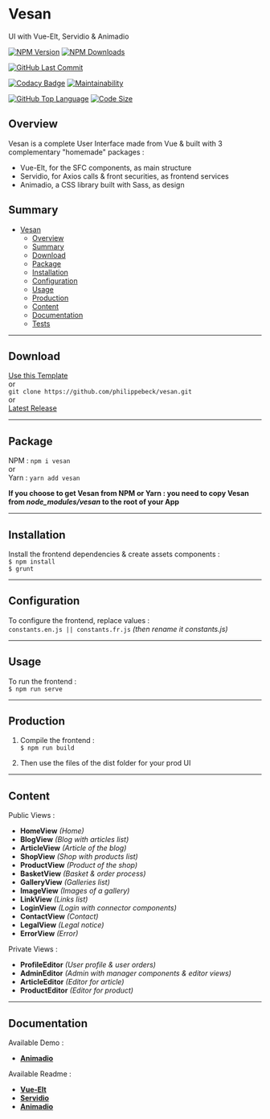 # Vesan 

UI with Vue-Elt, Servidio & Animadio

[![NPM Version](https://badgen.net/npm/v/vesan)](https://www.npmjs.com/package/vesan)
[![NPM Downloads](https://badgen.net/npm/dt/vesan)](https://www.npmjs.com/package/vesan)

[![GitHub Last Commit](https://badgen.net/github/last-commit/philippebeck/vesan)](https://github.com/philippebeck/vesan/commits/master)

[![Codacy Badge](https://app.codacy.com/project/badge/Grade/cfde730eaf0f48a587afc8b95a2ac119)](https://www.codacy.com/gh/philippebeck/vesan/dashboard)
[![Maintainability](https://api.codeclimate.com/v1/badges/61debaf8cefe10b19cc6/maintainability)](https://codeclimate.com/github/philippebeck/vesan/maintainability)

[![GitHub Top Language](https://img.shields.io/github/languages/top/philippebeck/vesan)](https://github.com/philippebeck/vesan)
[![Code Size](https://img.shields.io/github/languages/code-size/philippebeck/vesan)](https://github.com/philippebeck/vesan/tree/master)

## Overview

Vesan is a complete User Interface made from Vue & built with 3 complementary "homemade" packages :
-  Vue-Elt, for the SFC components, as main structure  
-  Servidio, for Axios calls & front securities, as frontend services  
-  Animadio, a CSS library built with Sass, as design  

## Summary

- [Vesan](#vesan)
  - [Overview](#overview)
  - [Summary](#summary)
  - [Download](#download)
  - [Package](#package)
  - [Installation](#installation)
  - [Configuration](#configuration)
  - [Usage](#usage)
  - [Production](#production)
  - [Content](#content)
  - [Documentation](#documentation)
  - [Tests](#tests)

---

## Download

[Use this Template](https://github.com/philippebeck/vesan/generate)  
or  
`git clone https://github.com/philippebeck/vesan.git`  
or  
[Latest Release](https://github.com/philippebeck/vesan/releases)  

---

## Package

NPM : `npm i vesan`  
or  
Yarn : `yarn add vesan`  

**If you choose to get Vesan from NPM or Yarn : you need to copy Vesan from *node_modules/vesan* to the root of your App**

---

## Installation

Install the frontend dependencies & create assets components :  
`$ npm install`  
`$ grunt`  

---

## Configuration

To configure the frontend, replace values :  
`constants.en.js || constants.fr.js` *(then rename it constants.js)*  

---

## Usage

To run the frontend :  
`$ npm run serve`  

---

## Production

1. Compile the frontend :  
`$ npm run build`  

2. Then use the files of the dist folder for your prod UI

---
## Content

Public Views :  
-   **HomeView** *(Home)*  
-   **BlogView** *(Blog with articles list)*  
-   **ArticleView** *(Article of the blog)*  
-   **ShopView** *(Shop with products list)*  
-   **ProductView** *(Product of the shop)*  
-   **BasketView** *(Basket & order process)*  
-   **GalleryView** *(Galleries list)*  
-   **ImageView** *(Images of a gallery)*  
-   **LinkView** *(Links list)*  
-   **LoginView** *(Login with connector components)*  
-   **ContactView** *(Contact)*  
-   **LegalView** *(Legal notice)*  
-   **ErrorView** *(Error)*  

Private Views :  
-   **ProfileEditor** *(User profile & user orders)*  
-   **AdminEditor** *(Admin with manager components & editor views)*  
-   **ArticleEditor** *(Editor for article)*  
-   **ProductEditor** *(Editor for product)*  

---

## Documentation

Available Demo :
-   [**Animadio**](https://philippebeck.github.io/animadio)  

Available Readme :  
-   [**Vue-Elt**](https://github.com/philippebeck/vue-elt)  
-   [**Servidio**](https://github.com/philippebeck/servidio)  
-   [**Animadio**](https://github.com/philippebeck/animadio)  

